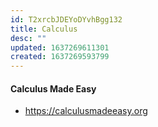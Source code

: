 ```yaml
---
id: T2xrcbJDEYoDYvhBgg132
title: Calculus
desc: ""
updated: 1637269611301
created: 1637269593799
---
```


#### Calculus Made Easy

- https://calculusmadeeasy.org
